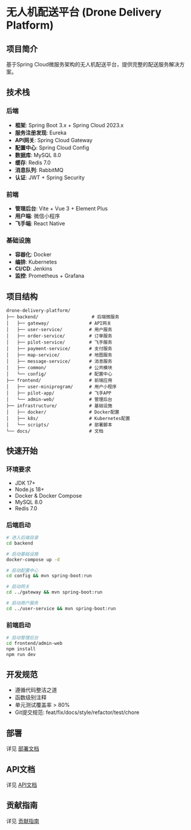# 无人机配送平台 (Drone Delivery Platform)

## 项目简介

基于Spring Cloud微服务架构的无人机配送平台，提供完整的配送服务解决方案。

## 技术栈

### 后端
- **框架**: Spring Boot 3.x + Spring Cloud 2023.x
- **服务注册发现**: Eureka
- **API网关**: Spring Cloud Gateway
- **配置中心**: Spring Cloud Config
- **数据库**: MySQL 8.0
- **缓存**: Redis 7.0
- **消息队列**: RabbitMQ
- **认证**: JWT + Spring Security

### 前端
- **管理后台**: Vite + Vue 3 + Element Plus
- **用户端**: 微信小程序
- **飞手端**: React Native

### 基础设施
- **容器化**: Docker
- **编排**: Kubernetes
- **CI/CD**: Jenkins
- **监控**: Prometheus + Grafana

## 项目结构

```
drone-delivery-platform/
├── backend/                    # 后端微服务
│   ├── gateway/               # API网关
│   ├── user-service/          # 用户服务
│   ├── order-service/         # 订单服务
│   ├── pilot-service/         # 飞手服务
│   ├── payment-service/       # 支付服务
│   ├── map-service/           # 地图服务
│   ├── message-service/       # 消息服务
│   ├── common/                # 公共模块
│   └── config/                # 配置中心
├── frontend/                  # 前端应用
│   ├── user-miniprogram/      # 用户小程序
│   ├── pilot-app/             # 飞手APP
│   └── admin-web/             # 管理后台
├── infrastructure/            # 基础设施
│   ├── docker/                # Docker配置
│   ├── k8s/                   # Kubernetes配置
│   └── scripts/               # 部署脚本
└── docs/                      # 文档
```

## 快速开始

### 环境要求
- JDK 17+
- Node.js 18+
- Docker & Docker Compose
- MySQL 8.0
- Redis 7.0

### 后端启动
```bash
# 进入后端目录
cd backend

# 启动基础设施
docker-compose up -d

# 启动配置中心
cd config && mvn spring-boot:run

# 启动网关
cd ../gateway && mvn spring-boot:run

# 启动用户服务
cd ../user-service && mvn spring-boot:run
```

### 前端启动
```bash
# 启动管理后台
cd frontend/admin-web
npm install
npm run dev
```

## 开发规范

- 遵循代码整洁之道
- 函数级别注释
- 单元测试覆盖率 > 80%
- Git提交规范: feat/fix/docs/style/refactor/test/chore

## 部署

详见 [部署文档](./docs/deployment.md)

## API文档

详见 [API文档](./docs/api.md)

## 贡献指南

详见 [贡献指南](./docs/contributing.md)